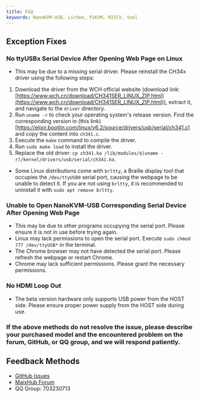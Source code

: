 ```yaml
---
title: F&Q
keywords: NanoKVM-USB, Lichee, PiKVM, RISCV, tool
---
```


## Exception Fixes

### No ttyUSBx Serial Device After Opening Web Page on Linux

+ This may be due to a missing serial driver. Please reinstall the CH34x driver using the following steps:

1. Download the driver from the WCH official website (download link: [https://www.wch.cn/download/CH341SER_LINUX_ZIP.html](https://www.wch.cn/download/CH341SER_LINUX_ZIP.html)), extract it, and navigate to the `driver` directory.
2. Run `uname -r` to check your operating system's release version. Find the corresponding version in (this link)[https://elixir.bootlin.com/linux/v6.2/source/drivers/usb/serial/ch341.c] and copy the content into `ch341.c`.
3. Execute the `make` command to compile the driver.
4. Run `sudo make load` to install the driver.
5. Replace the old driver: `cp ch341.ko /lib/modules/$(uname -r)/kernel/drivers/usb/serial/ch341.ko`.

+ Some Linux distributions come with `brltty`, a Braille display tool that occupies the `/dev/ttyUSB0` serial port, causing the webpage to be unable to detect it. If you are not using `brltty`, it is recommended to uninstall it with `sudo apt remove brltty`.

### Unable to Open NanoKVM-USB Corresponding Serial Device After Opening Web Page

+ This may be due to other programs occupying the serial port. Please ensure it is not in use before trying again.
+ Linux may lack permissions to open the serial port. Execute `sudo chmod 777 /dev/ttyUSB*` in the terminal.
+ The Chrome browser may not have detected the serial port. Please refresh the webpage or restart Chrome.
+ Chrome may lack sufficient permissions. Please grant the necessary permissions.

### No HDMI Loop Out

+ The beta version hardware only supports USB power from the HOST side. Please ensure proper power supply from the HOST side during use.

### If the above methods do not resolve the issue, please describe your purchased model and the encountered problem on the forum, GitHub, or QQ group, and we will respond patiently.

## Feedback Methods

- [GitHub Issues](https://github.com/sipeed/NanoKVM)
- [MaixHub Forum](https://maixhub.com/discussion/nanokvm)
- QQ Group: 703230713